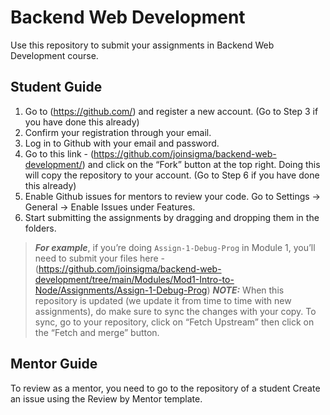 # Backend Web Development

Use this repository to submit your assignments in Backend Web Development course.

## Student Guide

1. Go to (<https://github.com/>) and register a new account. (Go to Step 3 if you have done this already)
2. Confirm your registration through your email.
3. Log in to Github with your email and password.
4. Go to this link - (<https://github.com/joinsigma/backend-web-development/>) and click on the “Fork” button at the top right. Doing this will copy the repository to your account. (Go to Step 6 if you have done this already)
5. Enable Github issues for mentors to review your code. Go to Settings → General → Enable Issues under Features.
6. Start submitting the assignments by dragging and dropping them in the folders.

> **_For example_**, if you’re doing `Assign-1-Debug-Prog` in Module 1, you’ll need to submit your files here - (<https://github.com/joinsigma/backend-web-development/tree/main/Modules/Mod1-Intro-to-Node/Assignments/Assign-1-Debug-Prog>)
> **_NOTE:_** When this repository is updated (we update it from time to time with new assignments), do make sure to sync the changes with your copy. To sync, go to your repository, click on “Fetch Upstream” then click on the “Fetch and merge” button.

## Mentor Guide

To review as a mentor, you need to go to the repository of a student
Create an issue using the Review by Mentor template.
